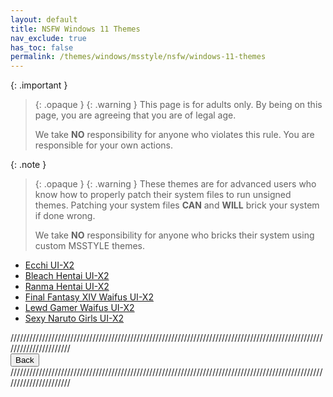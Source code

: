 ```yaml
---
layout: default
title: NSFW Windows 11 Themes
nav_exclude: true
has_toc: false
permalink: /themes/windows/msstyle/nsfw/windows-11-themes
---
```


{: .important }
> {: .opaque }
> {: .warning }
> This page is for adults only. By being on this page, you are agreeing that you are of legal age.
>
> We take **NO** responsibility for anyone who violates this rule. You are responsible for your own actions.

{: .note }
> {: .opaque }
> {: .warning }
> These themes are for advanced users who know how to properly patch their system files to run unsigned themes. 
> Patching your system files **CAN** and **WILL** brick your system if done wrong.
>
> We take **NO** responsibility for anyone who bricks their system using custom MSSTYLE themes.

<ul class="text-delta">
<li><a href="https://github.com/The-Back-Room//Ecchi-UI-X2-Theme-for-windows-11-23h2/" target="_blank">Ecchi UI-X2</a></li>
<li><a href="https://github.com/The-Back-Room//Bleach-Hentai-UI-X2-Themes-for-Windows-11-23H2/" target="_blank">Bleach Hentai UI-X2</a></li>
<li><a href="https://github.com/The-Back-Room//Ranma-Hentai-UI-X2-Theme-for-Windows-11-23H2/" target="_blank">Ranma Hentai UI-X2</a></li>
<li><a href="https://github.com/The-Back-Room//Final-Fantasy-XIV-Waifus-UI-X2-Theme-for-Windows-11-23H2/" target="_blank">Final Fantasy XIV Waifus UI-X2</a></li>
<li><a href="https://github.com/The-Back-Room//Lewd-Gamer-Waifus-UI-X2-Theme-for-Windows-11-23H2/ " target="_blank">Lewd Gamer Waifus UI-X2</a></li>
<li><a href="https://github.com/The-Back-Room/Sexy-Naruto-Girls-UI-X2-Theme-for-Windows-11-23H2/ " target="_blank">Sexy Naruto Girls UI-X2</a></li>
</ul>

//////////////////////////////////////////////////////////////////////////////////////////////////////////////////////
<br />
<a href="/themes/windows/msstyle/nsfw">
<button type="button" name="button" class="btn">Back</button>
</a>
<br />
//////////////////////////////////////////////////////////////////////////////////////////////////////////////////////
